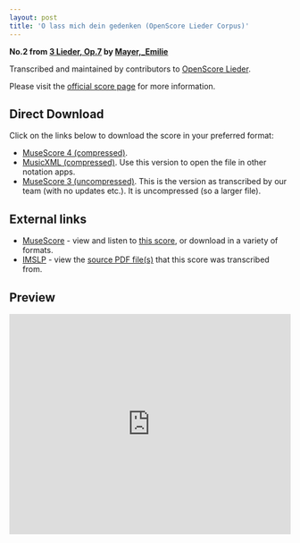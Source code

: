 ```yaml
---
layout: post
title: 'O lass mich dein gedenken (OpenScore Lieder Corpus)'
---
```


__No.2 from [3 Lieder, Op.7](https://fourscoreandmore.org/openscore/lieder/Mayer,_Emilie/3_Lieder,_Op.7/) by [Mayer,_Emilie](https://fourscoreandmore.org/openscore/lieder/Mayer,_Emilie)__

Transcribed and maintained by contributors to [OpenScore Lieder].

Please visit the [official score page] for more information.

[official score page]: https://musescore.com/openscore-lieder-corpus/scores/5840434
[OpenScore Lieder]: https://musescore.com/openscore-lieder-corpus

## Direct Download

Click on the links below to download the score in your preferred format:
- [MuseScore 4 (compressed)](https://github.com/openscore/lieder/blob/main/scores/Mayer,_Emilie/3_Lieder,_Op.7/2_O_lass_mich_dein_gedenken/lc5840434.mscz?raw=true).
- [MusicXML (compressed)](https://github.com/openscore/lieder/blob/main/scores/Mayer,_Emilie/3_Lieder,_Op.7/2_O_lass_mich_dein_gedenken/lc5840434.mxl?raw=true). Use this version to open the file in other notation apps.
- [MuseScore 3 (uncompressed)](https://github.com/openscore/lieder/blob/main/scores/Mayer,_Emilie/3_Lieder,_Op.7/2_O_lass_mich_dein_gedenken/lc5840434.mscx?raw=true). This is the version as transcribed by our team (with no updates etc.). It is uncompressed (so a larger file).

## External links

- [MuseScore] - view and listen to [this score][MuseScore], or download in a variety of formats.
- [IMSLP] - view the [source PDF file(s)][IMSLP] that this score was transcribed from.

[MuseScore]: https://musescore.com/score/5840434
[IMSLP]: https://imslp.org/wiki/Special:ReverseLookup/133722

## Preview

<iframe width="100%" height="394" src="https://musescore.com/openscore-lieder-corpus/scores/5840434/embed" frameborder="0" allowfullscreen allow="autoplay; fullscreen"></iframe>
